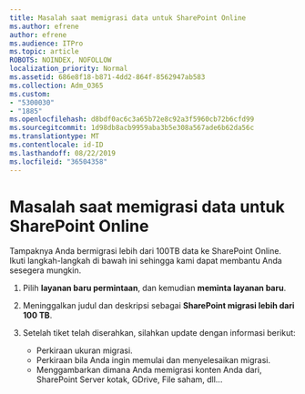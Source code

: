 ```yaml
---
title: Masalah saat memigrasi data untuk SharePoint Online
ms.author: efrene
author: efrene
ms.audience: ITPro
ms.topic: article
ROBOTS: NOINDEX, NOFOLLOW
localization_priority: Normal
ms.assetid: 686e8f18-b871-4dd2-864f-8562947ab583
ms.collection: Adm_O365
ms.custom:
- "5300030"
- "1885"
ms.openlocfilehash: d8bdf0ac6c3a65b72e8c92a3f5960cb72b6cfd99
ms.sourcegitcommit: 1d98db8acb9959aba3b5e308a567ade6b62da56c
ms.translationtype: MT
ms.contentlocale: id-ID
ms.lasthandoff: 08/22/2019
ms.locfileid: "36504358"
---
```

# <a name="issues-while-migrating-data-to-sharepoint-online"></a>Masalah saat memigrasi data untuk SharePoint Online

Tampaknya Anda bermigrasi lebih dari 100TB data ke SharePoint Online. Ikuti langkah-langkah di bawah ini sehingga kami dapat membantu Anda sesegera mungkin. 

1. Pilih **layanan baru permintaan**, dan kemudian **meminta layanan baru**. 
2. Meninggalkan judul dan deskripsi sebagai **SharePoint migrasi lebih dari 100 TB**.
3. Setelah tiket telah diserahkan, silahkan update dengan informasi berikut: 

    - Perkiraan ukuran migrasi.
    - Perkiraan bila Anda ingin memulai dan menyelesaikan migrasi.
    - Menggambarkan dimana Anda memigrasi konten Anda dari, SharePoint Server kotak, GDrive, File saham, dll...


  

